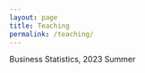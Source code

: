```yaml
---
layout: page
title: Teaching
permalink: /teaching/
---
```


<b> <Instructor></b>
Business Statistics, 2023 Summer
